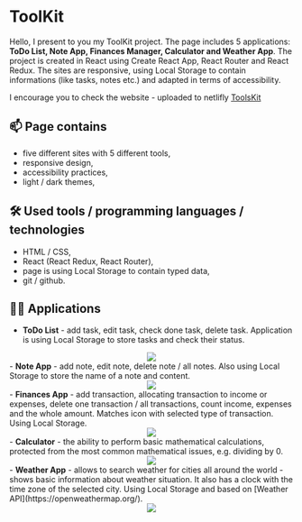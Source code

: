 <h1>ToolKit</h1>

<p>Hello, I present to you my ToolKit project. The page includes 5 applications: <b>ToDo List, Note App, Finances Manager, Calculator and Weather App</b>. The project is created in React using Create React App, React Router and React Redux.
The sites are responsive, using Local Storage to contain informations (like tasks, notes etc.) and adapted in terms of accessibility.</p>

<p>I encourage you to check the website - uploaded to netlifly <a href='https://toolkiit.netlify.app'>ToolsKit</a></p>

<h2>📫 Page contains</h2>

- five different sites with 5 different tools,
- responsive design,
- accessibility practices,
- light / dark themes,

<h2>🛠 Used tools / programming languages / technologies</h2>

- HTML / CSS,
- React (React Redux, React Router),
- page is using Local Storage to contain typed data,
- git / github.

<h2>👩‍💻 Applications</h2>

- <b>ToDo List</b> - add task, edit task, check done task, delete task. Application is using Local Storage to store tasks and check their status.
<div align='center'>
<img src='./src/assets/photo1.jpg'>
</div>
- <b>Note App</b> - add note, edit note, delete note / all notes. Also using Local Storage to store the name of a note and content.
<div align='center'>
<img src='./src/assets/photo2.jpg'>
</div>
- <b>Finances App</b> - add transaction, allocating transaction to income or expenses, delete one transaction / all transactions, count income, expenses and the whole amount. Matches icon with selected type of transaction. Using Local Storage.
<div align='center'>
<img src='./src/assets/photo3.jpg'>
</div>
- <b>Calculator</b> - the ability to perform basic mathematical calculations, protected from the most common mathematical issues, e.g. dividing by 0.
<div align='center'>
<img src='./src/assets/photo4.jpg'>
</div>
- <b>Weather App</b> - allows to search weather for cities all around the world - shows basic information about weather situation. It also has a clock with the time zone of the selected city. Using Local Storage and based on [Weather API](https://openweathermap.org/).
<div align='center'>
<img src='./src/assets/photo5.jpg'>
</div>